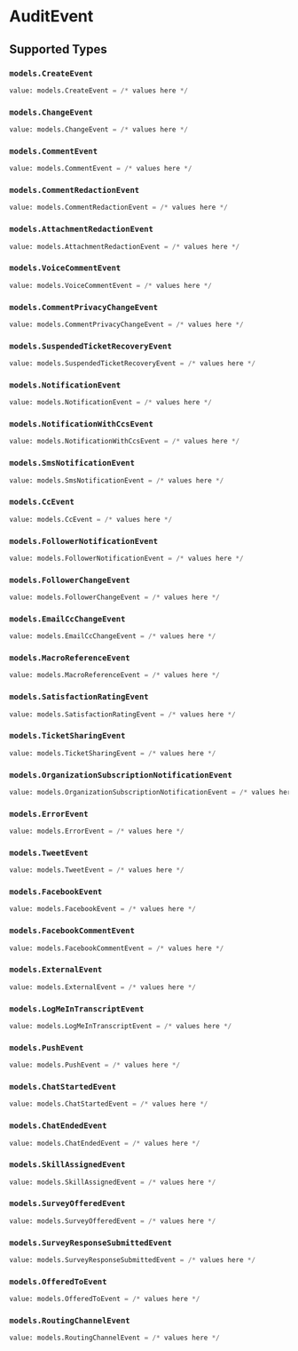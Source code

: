 # AuditEvent


## Supported Types

### `models.CreateEvent`

```python
value: models.CreateEvent = /* values here */
```

### `models.ChangeEvent`

```python
value: models.ChangeEvent = /* values here */
```

### `models.CommentEvent`

```python
value: models.CommentEvent = /* values here */
```

### `models.CommentRedactionEvent`

```python
value: models.CommentRedactionEvent = /* values here */
```

### `models.AttachmentRedactionEvent`

```python
value: models.AttachmentRedactionEvent = /* values here */
```

### `models.VoiceCommentEvent`

```python
value: models.VoiceCommentEvent = /* values here */
```

### `models.CommentPrivacyChangeEvent`

```python
value: models.CommentPrivacyChangeEvent = /* values here */
```

### `models.SuspendedTicketRecoveryEvent`

```python
value: models.SuspendedTicketRecoveryEvent = /* values here */
```

### `models.NotificationEvent`

```python
value: models.NotificationEvent = /* values here */
```

### `models.NotificationWithCcsEvent`

```python
value: models.NotificationWithCcsEvent = /* values here */
```

### `models.SmsNotificationEvent`

```python
value: models.SmsNotificationEvent = /* values here */
```

### `models.CcEvent`

```python
value: models.CcEvent = /* values here */
```

### `models.FollowerNotificationEvent`

```python
value: models.FollowerNotificationEvent = /* values here */
```

### `models.FollowerChangeEvent`

```python
value: models.FollowerChangeEvent = /* values here */
```

### `models.EmailCcChangeEvent`

```python
value: models.EmailCcChangeEvent = /* values here */
```

### `models.MacroReferenceEvent`

```python
value: models.MacroReferenceEvent = /* values here */
```

### `models.SatisfactionRatingEvent`

```python
value: models.SatisfactionRatingEvent = /* values here */
```

### `models.TicketSharingEvent`

```python
value: models.TicketSharingEvent = /* values here */
```

### `models.OrganizationSubscriptionNotificationEvent`

```python
value: models.OrganizationSubscriptionNotificationEvent = /* values here */
```

### `models.ErrorEvent`

```python
value: models.ErrorEvent = /* values here */
```

### `models.TweetEvent`

```python
value: models.TweetEvent = /* values here */
```

### `models.FacebookEvent`

```python
value: models.FacebookEvent = /* values here */
```

### `models.FacebookCommentEvent`

```python
value: models.FacebookCommentEvent = /* values here */
```

### `models.ExternalEvent`

```python
value: models.ExternalEvent = /* values here */
```

### `models.LogMeInTranscriptEvent`

```python
value: models.LogMeInTranscriptEvent = /* values here */
```

### `models.PushEvent`

```python
value: models.PushEvent = /* values here */
```

### `models.ChatStartedEvent`

```python
value: models.ChatStartedEvent = /* values here */
```

### `models.ChatEndedEvent`

```python
value: models.ChatEndedEvent = /* values here */
```

### `models.SkillAssignedEvent`

```python
value: models.SkillAssignedEvent = /* values here */
```

### `models.SurveyOfferedEvent`

```python
value: models.SurveyOfferedEvent = /* values here */
```

### `models.SurveyResponseSubmittedEvent`

```python
value: models.SurveyResponseSubmittedEvent = /* values here */
```

### `models.OfferedToEvent`

```python
value: models.OfferedToEvent = /* values here */
```

### `models.RoutingChannelEvent`

```python
value: models.RoutingChannelEvent = /* values here */
```

